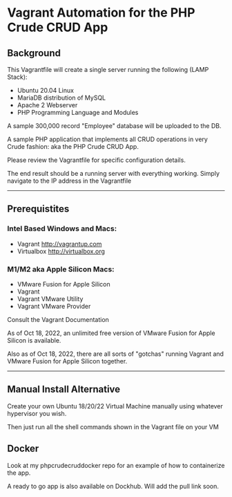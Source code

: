# Vagrant Automation for the PHP Crude CRUD App

## Background

This Vagrantfile will create a single server running the following (LAMP Stack):

- Ubuntu 20.04 Linux
- MariaDB distribution of MySQL
- Apache 2 Webserver
- PHP Programming Language and Modules

A sample 300,000 record "Employee" database will be uploaded to the DB.  

A sample PHP application that implements all CRUD operations in very Crude fashion: aka the PHP Crude CRUD App.

Please review the Vagrantfile for specific configuration details.

The end result should be a running server with everything working.  Simply navigate to the IP address in the Vagrantfile

---

## Prerequistites

### Intel Based Windows and Macs:

- Vagrant http://vagrantup.com
- Virtualbox http://virtualbox.org

### M1/M2 aka Apple Silicon Macs:

- VMware Fusion for Apple Silicon
- Vagrant
- Vagrant VMware Utility
- Vagrant VMware Provider

Consult the Vagrant Documentation

As of Oct 18, 2022, an unlimited free version of VMware Fusion for Apple Silicon is available.

Also as of Oct 18, 2022, there are all sorts of "gotchas" running Vagrant and VMware Fusion for Apple Silicon together.

---

## Manual Install Alternative

Create your own Ubuntu 18/20/22 Virtual Machine manually using whatever hypervisor you wish.

Then just run all the shell commands shown in the Vagrant file on your VM

## Docker

Look at my phpcrudecruddocker repo for an example of how to containerize the app.

A ready to go app is also available on Dockhub.  Will add the pull link soon.

